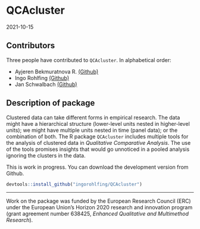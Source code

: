 QCAcluster
================
2021-10-15

## Contributors

Three people have contributed to `QCAcluster`. In alphabetical order:

-   Ayjeren Bekmuratnova R. [(Github)](https://github.com/AyjerenR/)
-   Ingo Rohlfing [(Github)](https://github.com/ingorohlfing)
-   Jan Schwalbach [(Github)](https://github.com/JanSchwalbach)

## Description of package

Clustered data can take different forms in empirical research. The data
might have a hierarchical structure (lower-level units nested in
higher-level units); we might have multiple units nested in time (panel
data); or the combination of both. The R package `QCAcluster` includes
multiple tools for the analysis of clustered data in *Qualitative
Comparative Analysis*. The use of the tools promises insights that would
go unnoticed in a pooled analysis ignoring the clusters in the data.

This is work in progress. You can download the development version from
Github.

``` r
devtools::install_github("ingorohlfing/QCAcluster")
```

------------------------------------------------------------------------

Work on the package was funded by the European Research Council (ERC)
under the European Union’s Horizon 2020 research and innovation program
(grant agreement number 638425, *Enhanced Qualitative and Multimethod
Research*).
